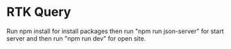 # RTK Query 



Run npm install for install packages then run "npm run json-server" for start server and then run "npm run dev" for open site.

